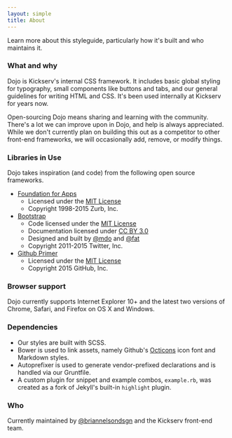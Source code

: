```yaml
---
layout: simple
title: About
---
```


Learn more about this styleguide, particularly how it's built and who maintains it.

### What and why

Dojo is Kickserv's internal CSS framework. It includes basic global styling for typography, small components like buttons and tabs, and our general guidelines for writing HTML and CSS. It's been used internally at Kickserv for years now.

Open-sourcing Dojo means sharing and learning with the community. There's a lot we can improve upon in Dojo, and help is always appreciated. While we don't currently plan on building this out as a competitor to other front-end frameworks, we will occasionally add, remove, or modify things.

### Libraries in Use

Dojo takes inspiration (and code) from the following open source frameworks.

* [Foundation for Apps](http://foundation.zurb.com/apps)
  * Licensed under the [MIT License](https://github.com/zurb/foundation-apps/blob/master/LICENSE)
  * Copyright 1998-2015 Zurb, Inc.
* [Bootstrap](http://getbootstrap.com)
  * Code licensed under the [MIT License](https://github.com/twbs/bootstrap/blob/master/LICENSE)
  * Documentation licensed under [CC BY 3.0](https://github.com/twbs/bootstrap/blob/master/docs/LICENSE)
  * Designed and built by [@mdo](http://twitter.com/mdo) and [@fat](http://twitter.com/fat)
  * Copyright 2011-2015 Twitter, Inc.
* [Github Primer](http://primercss.io/)
  * Licensed under the [MIT License](https://github.com/primer/primer/blob/master/LICENSE.md)
  * Copyright 2015 GitHub, Inc.

### Browser support

Dojo currently supports Internet Explorer 10+ and the latest two versions of Chrome, Safari, and Firefox on OS X and Windows.

### Dependencies

- Our styles are built with SCSS.
- Bower is used to link assets, namely Github's [Octicons](http://octicons.github.com) icon font and Markdown styles.
- Autoprefixer is used to generate vendor-prefixed declarations and is handled via our Gruntfile.
- A custom plugin for snippet and example combos, `example.rb`, was created as a fork of Jekyll's built-in `highlight` plugin.

### Who

Currently maintained by [@briannelsondsgn](https://twitter.com/briannelsondsgn) and the Kickserv front-end team.
